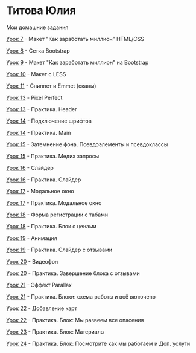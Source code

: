 # Титова Юлия
Мои домашние задания

[Урок 7](https://juliatitova.github.io/lesson_7/) - Макет "Как заработать миллион" HTML/CSS


[Урок 8](https://juliatitova.github.io/lesson_8/) - Сетка Bootstrap


[Урок 9](https://juliatitova.github.io/lesson_9/) - Макет "Как заработать миллион" на Bootstrap


[Урок 10](https://juliatitova.github.io/lesson_10/) - Макет с LESS 


[Урок 11](https://juliatitova.github.io/lesson_11/) - Сниппет и Emmet (сканы)


[Урок 13](https://juliatitova.github.io/lesson_13/) - Pixel Perfect


[Урок 13](https://juliatitova.github.io/lesson_13_practice/src/) - Практика. Header


[Урок 14](https://juliatitova.github.io/lesson_14/) - Подключение шрифтов


[Урок 14](https://juliatitova.github.io/lesson_14_practice/) - Практика. Main


[Урок 15](https://juliatitova.github.io/lesson_15/) - Затемнение фона. Псевдоэлементы и псевдоклассы


[Урок 15](https://juliatitova.github.io/lesson_15_practice/) - Практика. Медиа запросы


[Урок 16](https://juliatitova.github.io/lesson_16/) - Слайдер


[Урок 16](https://juliatitova.github.io/lesson_16_practice/) - Практика. Слайдер


[Урок 17](https://juliatitova.github.io/github/lesson_17/) - Модальное окно


[Урок 17](https://juliatitova.github.io/lesson_17_practice/) - Практика. Модальное окно


[Урок 18](https://juliatitova.github.io/lesson_18/) - Форма регистрации с табами


[Урок 18](https://juliatitova.github.io/lesson_18_practice/) - Практика. Блок с ценами


[Урок 19](https://juliatitova.github.io/lesson_19/) - Анимация


[Урок 19](https://juliatitova.github.io/lesson_19_practice/) - Практика. Слайдер с отзывами


[Урок 20](https://juliatitova.github.io/lesson_20/) - Видеофон


[Урок 20](https://juliatitova.github.io/lesson_20_practice/lesson_20_practice/) - Практика. Завершение блока с отзывами


[Урок 21](https://juliatitova.github.io/lesson_21/) - Эффект Parallax


[Урок 21](https://juliatitova.github.io/lesson_21_practice/) - Практика. Блоки: схема работы и всё включено


[Урок 22](https://juliatitova.github.io/lesson_22/) - Добавление карт


[Урок 22](https://juliatitova.github.io/lesson_22_practice/) - Практика. Блок: Мы развеем все опасения


[Урок 23](https://juliatitova.github.io/lesson_23_practice/) - Практика. Блок: Материалы


[Урок 24](https://juliatitova.github.io/lesson_24_practice/) - Практика. Блок: Посмотрите как мы работаем и Доп. услуги

